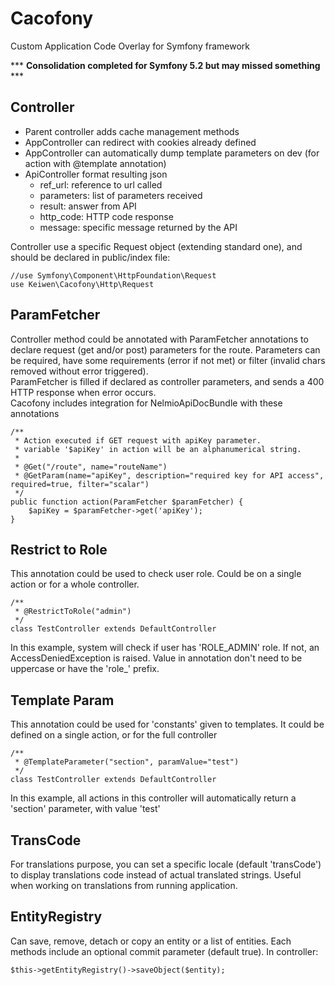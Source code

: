# Cacofony
Custom Application Code Overlay for Symfony framework

*** **Consolidation completed for Symfony 5.2 but may missed something** ***

## Controller
* Parent controller adds cache management methods
* AppController can redirect with cookies already defined
* AppController can automatically dump template parameters on dev
(for action with @template annotation)
* ApiController format resulting json
    * ref_url: reference to url called
    * parameters: list of parameters received
    * result: answer from API
    * http_code: HTTP code response
    * message: specific message returned by the API

Controller use a specific Request object (extending standard one),
and should be declared in public/index file:
```
//use Symfony\Component\HttpFoundation\Request
use Keiwen\Cacofony\Http\Request
```

## ParamFetcher
Controller method could be annotated with ParamFetcher annotations
to declare request (get and/or post) parameters for the route. 
Parameters can be required, have some requirements (error if not met)
or filter (invalid chars removed without error triggered).   
ParamFetcher is filled if declared as controller parameters, and sends
a 400 HTTP response when error occurs.  
Cacofony includes integration for NelmioApiDocBundle with these annotations
```
/**
 * Action executed if GET request with apiKey parameter.
 * variable '$apiKey' in action will be an alphanumerical string.
 *
 * @Get("/route", name="routeName")
 * @GetParam(name="apiKey", description="required key for API access", required=true, filter="scalar")
 */
public function action(ParamFetcher $paramFetcher) {
    $apiKey = $paramFetcher->get('apiKey');
}
```

## Restrict to Role
This annotation could be used to check user role.
Could be on a single action or for a whole controller.
```
/**
 * @RestrictToRole("admin")
 */
class TestController extends DefaultController
```
In this example, system will check if user has 'ROLE_ADMIN' role.
If not, an AccessDeniedException is raised.
Value in annotation don't need to be uppercase or have the 'role_' prefix.

## Template Param
This annotation could be used for 'constants' given to templates.
It could be defined on a single action, or for the full controller
```
/**
 * @TemplateParameter("section", paramValue="test")
 */
class TestController extends DefaultController
```
In this example, all actions in this controller will automatically return
a 'section' parameter, with value 'test'

## TransCode
For translations purpose, you can set a specific locale
(default 'transCode') to display translations code instead of
actual  translated strings. Useful when working on 
translations from running application.

## EntityRegistry
Can save, remove, detach or copy an entity or a list of entities.
Each methods include an optional commit parameter (default true).
In controller:
```
$this->getEntityRegistry()->saveObject($entity);
```


